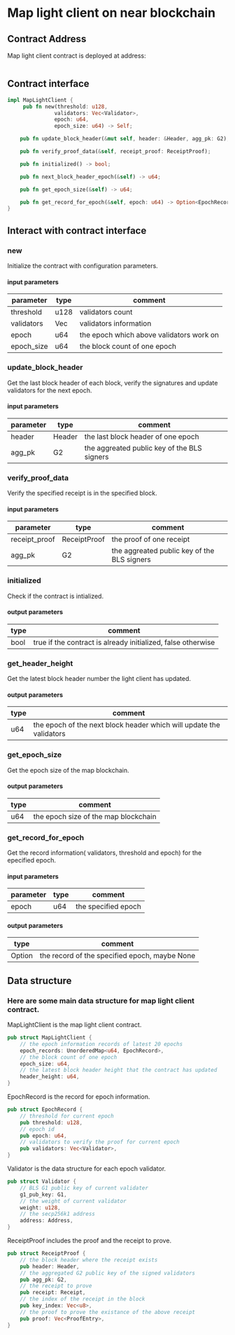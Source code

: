 # Map light client on near blockchain

## Contract Address

Map light client contract is deployed at address:

```
```

## Contract interface

```rust
impl MapLightClient {
     pub fn new(threshold: u128,
               validators: Vec<Validator>,
               epoch: u64,
               epoch_size: u64) -> Self;

    pub fn update_block_header(&mut self, header: &Header, agg_pk: G2);

    pub fn verify_proof_data(&self, receipt_proof: ReceiptProof);

    pub fn initialized() -> bool;

    pub fn next_block_header_epoch(&self) -> u64;

    pub fn get_epoch_size(&self) -> u64;

    pub fn get_record_for_epoch(&self, epoch: u64) -> Option<EpochRecord>;
}
```

## Interact with contract interface


### new

Initialize the contract with configuration parameters.

#### input parameters

| parameter| type         | comment |
| -------- | ------------ | ------- |
| threshold   | u128      | validators count |
| validators     | Vec<Validator>      | validators information |
| epoch     | u64      | the epoch which above validators work on |
| epoch_size     | u64     | the block count of one epoch |


### update_block_header

Get the last block header of each block, verify the signatures and update validators for the next epoch.

#### input parameters

| parameter| type         | comment |
| -------- | ------------ | ------- |
| header   | Header     | the last block header of one epoch |
| agg_pk     | G2      | the aggreated public key of the BLS signers |


### verify_proof_data

Verify the specified receipt is in the specified block.

#### input parameters

| parameter| type         | comment |
| -------- | ------------ | ------- |
| receipt_proof   | ReceiptProof      | the proof of one receipt |
| agg_pk     | G2      | the aggreated public key of the BLS signers |


### initialized

Check if the contract is intialized.

#### output parameters

| type         | comment |
| --------  | ------- |
| bool      |  true if the contract is already initialized, false otherwise| 


### get_header_height

Get the latest block header number the light client has updated.

#### output parameters

| type         | comment |
| --------  | ------- |
| u64      |  the epoch of the next block header which will update the validators| 


### get_epoch_size

Get the epoch size of the map blockchain.

#### output parameters

| type         | comment |
| --------  | ------- |
| u64      |  the epoch size of the map blockchain| 


### get_record_for_epoch

Get the record information( validators, threshold and epoch) for the epecified epoch.

#### input parameters

| parameter| type         | comment |
| -------- | ------------ | ------- |
| epoch   | u64      | the specified epoch |

#### output parameters

| type         | comment |
| --------  | ------- |
| Option<EpochRecord>      |  the record of the specified epoch, maybe None| 

## Data structure


### Here are some main data structure for map light client contract.

MapLightClient is the map light client contract.
```rust
pub struct MapLightClient {
    // the epoch information records of latest 20 epochs
    epoch_records: UnorderedMap<u64, EpochRecord>,
    // the block count of one epoch
    epoch_size: u64,
    // the latest block header height that the contract has updated
    header_height: u64,
}
```

EpochRecord is the record for epoch information.
```rust
pub struct EpochRecord {
    // threshold for current epoch
    pub threshold: u128,
    // epoch id
    pub epoch: u64,
    // validators to verify the proof for current epoch
    pub validators: Vec<Validator>,
}
```

Validator is the data structure for each epoch validator.
```rust
pub struct Validator {
    // BLS G1 public key of current validater
    g1_pub_key: G1,
    // the weight of current validator
    weight: u128,
    // the secp256k1 address
    address: Address,
}
```
ReceiptProof includes the proof and the receipt to prove.
```rust
pub struct ReceiptProof {
    // the block header where the receipt exists
    pub header: Header,
    // the aggregated G2 public key of the signed validators
    pub agg_pk: G2,
    // the receipt to prove
    pub receipt: Receipt,
    // the index of the receipt in the block
    pub key_index: Vec<u8>,
    // the proof to prove the existance of the above receipt
    pub proof: Vec<ProofEntry>,
}
```